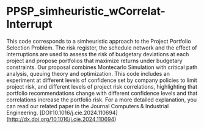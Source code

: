 # PPSP_simheuristic_wCorrelat-Interrupt

This code corresponds to a simheuristic approach to the Project Portfolio Selection Problem. 
The risk register, the schedule network and the effect of interruptions are used to assess the risk of budgetary deviations at each project
and propose portfolios that maximize returns under budgetary constraints. 
Our proposal combines Montecarlo Simulation with critical path analysis, queuing theory and optimization.
This code includes an experiment at different levels of confidence set by company policies to limit
project risk, and different levels of project risk correlations, highlighting that portfolio recommendations change
with different confidence levels and that correlations increase the portfolio risk.
For a more detailed explanation, you can read our related paper in the Journal Computers & Industrial Engineering. [DOI:10.1016/j.cie.2024.110694] (http://dx.doi.org/10.1016/j.cie.2024.110694) 
